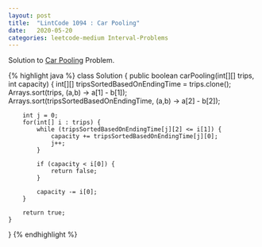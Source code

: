 ```yaml
---
layout: post
title:  "LintCode 1094 : Car Pooling"
date:   2020-05-20
categories: leetcode-medium Interval-Problems
---
```


Solution to [Car Pooling][leetcode] Problem.


{% highlight java %}
class Solution {
    public boolean carPooling(int[][] trips, int capacity) {
        int[][] tripsSortedBasedOnEndingTime = trips.clone();
        Arrays.sort(trips, (a,b) -> a[1] - b[1]);
        Arrays.sort(tripsSortedBasedOnEndingTime, (a,b) -> a[2] - b[2]);
        
        int j = 0;
        for(int[] i : trips) {
            while (tripsSortedBasedOnEndingTime[j][2] <= i[1]) {
                capacity += tripsSortedBasedOnEndingTime[j][0];
                j++;
            }
            
            if (capacity < i[0]) {
                return false;
            }
            
            capacity -= i[0];
        }
        
        return true;
    }
}
{% endhighlight %}

[leetcode]: https://leetcode.com/problems/car-pooling

